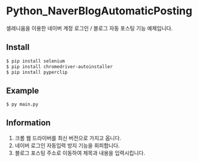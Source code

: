 # Python_NaverBlogAutomaticPosting

셀레니움을 이용한 네이버 계정 로그인 / 블로그 자동 포스팅 기능 예제입니다.

## Install
``` sh
$ pip install selenium
$ pip install chromedriver-autoinstaller
$ pip install pyperclip
```

## Example
``` sh
$ py main.py
```

## Information
1. 크롬 웹 드라이버를 최신 버전으로 가지고 옵니다. 
2. 네이버 로그인 자동입력 방지 기능을 회피합니다.
3. 블로그 포스팅 주소로 이동하여 제목과 내용을 입력시킵니다.
